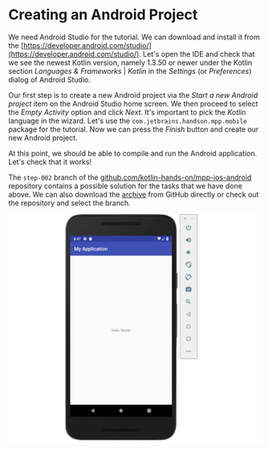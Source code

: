 # Creating an Android Project

We need Android Studio for the tutorial. We can download and install it from the
[https://developer.android.com/studio/](https://developer.android.com/studio/). Let's open
the IDE and check that we see the newest Kotlin version, namely 
1.3.50
or newer under the Kotlin section _Languages & Frameworks_ | _Kotlin_
in the _Settings_ (or _Preferences_) dialog of Android Studio.

Our first step is to create a new Android project via the *Start a new Android project* item on the Android Studio home screen. 
We then proceed to select the *Empty Activity* option and click *Next*. It's important to pick the _Kotlin_
language in the wizard. Let's use the `com.jetbrains.handson.mpp.mobile` package
for the tutorial. Now we can press the *Finish* button and create our new Android project.

At this point, we should be able to compile and run the Android application. Let's check that it works!

The `step-002` branch of the 
[github.com/kotlin-hands-on/mpp-ios-android](https://github.com/kotlin-hands-on/mpp-ios-android/tree/step-002)
repository contains a possible solution for the tasks that we have done above. We can also download the
[archive](https://github.com/kotlin-hands-on/mpp-ios-android/archive/step-002.zip) from GitHub directly or
check out the repository and select the branch.

![Emulator with App](./assets/android-emulator-hello-app.png)
